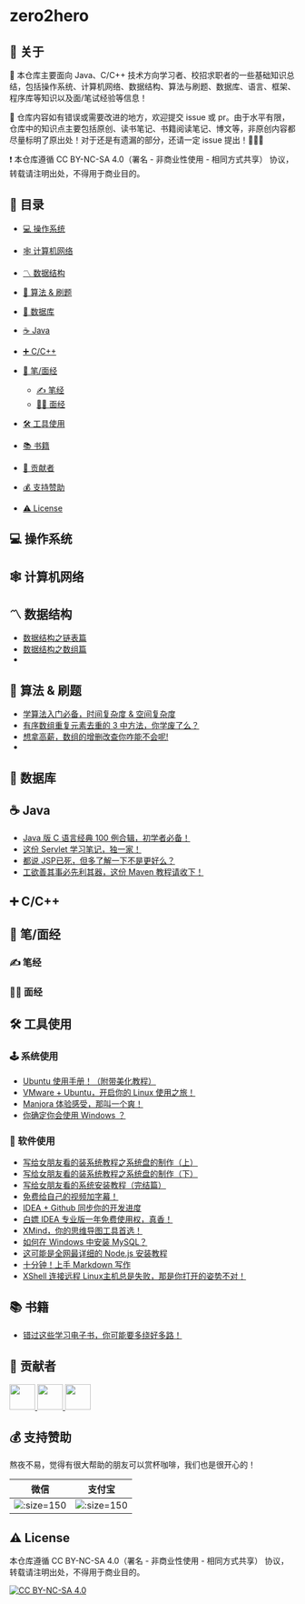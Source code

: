 # zero2hero

## 📢 关于

💯 本仓库主要面向 Java、C/C++ 技术方向学习者、校招求职者的一些基础知识总结，包括操作系统、计算机网络、数据结构、算法与刷题、数据库、语言、框架、程序库等知识以及面/笔试经验等信息！

🔔 仓库内容如有错误或需要改进的地方，欢迎提交 issue 或 pr。由于水平有限，仓库中的知识点主要包括原创、读书笔记、书籍阅读笔记、博文等，非原创内容都尽量标明了原出处！对于还是有遗漏的部分，还请一定 issue 提出！🙏🙏🙏

❗ 本仓库遵循 CC BY-NC-SA 4.0（署名 - 非商业性使用 - 相同方式共享） 协议，转载请注明出处，不得用于商业目的。

## 📇 目录

- [💻 操作系统](#system)
- [🕸 计算机网络](#network)
- [〽️ 数据结构](#data-structure)
- [🔋 算法 & 刷题](#algorithm)
- [💾 数据库](#database)
- [☕ Java](#java)
- [➕ C/C++](#cc)
- [📝 笔/面经](#interview)
	- [✍ 笔经](#write)
	- [👨‍💻 面经](#speak)
- [🛠 工具使用](#tools)

- [📚 书籍](#book)
- [👬 贡献者](#contributor)
- [💰 支持赞助](#support)
- [⚠ License](#license)


## 💻 操作系统
<a id="system"></a>

## 🕸 计算机网络

<a id="network"></a>

##  〽️ 数据结构
<a id="data-structure"></a>

-   [数据结构之链表篇](https://mp.weixin.qq.com/s?__biz=MzIyNTg2MjkzNw==&mid=2247490134&idx=1&sn=eb2c0a4e772bee7b86df973956b18f43&chksm=e8786e20df0fe736092ba9505353001d80ccc91c5691149ff995f65d95985da659931ba4cfab&token=1653121756&lang=zh_CN#rd)
-   [数据结构之数组篇](https://mp.weixin.qq.com/s?__biz=MzIyNTg2MjkzNw==&mid=2247490021&idx=1&sn=c09c86df5e164b548143ee1575045d68&chksm=e8786d93df0fe485319f05f234a7cdbe9af0c502abf5a5c2d828a232df8b596eb217ba93c7cd&token=1653121756&lang=zh_CN#rd)
-   

## 🔋 算法 & 刷题

<a id="algorithm"></a>

-   [学算法入门必备，时间复杂度 & 空间复杂度](https://mp.weixin.qq.com/s?__biz=MzIyNTg2MjkzNw==&mid=2247489998&idx=1&sn=d99fe5c62b1e35efe658bdb8f53dbe84&chksm=e8786db8df0fe4aee0d70a35b42f7e305068f84010b9a1b9489251ef0ae03d475b7aa34cff97&token=1653121756&lang=zh_CN#rd)
-   [有序数组重复元素去重的 3 中方法，你学废了么？](https://mp.weixin.qq.com/s?__biz=MzIyNTg2MjkzNw==&mid=2247489424&idx=1&sn=07b3b008400b560c25d378d0c240f68e&chksm=e87863e6df0feaf00cda2b931c0f50feadb84e5c56e14ead18971355cae7651500a62626f06a&token=1653121756&lang=zh_CN#rd)
-   [想拿高薪，数组的增删改查你咋能不会呢!](https://mp.weixin.qq.com/s?__biz=MzIyNTg2MjkzNw==&mid=2247489413&idx=1&sn=a4e3525230e5311ed8ee630f91b2c067&chksm=e87863f3df0feae52bd1def275e7f86b8083afe0ef8bfd385a6e96e17b452f01bddebacd6396&token=1653121756&lang=zh_CN#rd)
-   

## 💾 数据库

<a id="database"></a>

## ☕ Java

<a id="java"></a>

-   [Java 版 C 语言经典 100 例合辑，初学者必备！](./java/Java版C语言经典100例.md)
-   [这份 Servlet 学习笔记，独一家！](https://mp.weixin.qq.com/s?__biz=MzIyNTg2MjkzNw==&mid=2247489230&idx=1&sn=35eb85b08332df40747793278ecfabc6&chksm=e87862b8df0febae079ac38dc154b6f04eb3425f59c34aef85768c2d6abb6a9f135978994208#rd)
-   [都说 JSP已死，但多了解一下不是更好么？](https://mp.weixin.qq.com/s?__biz=MzIyNTg2MjkzNw==&mid=2247489305&idx=1&sn=7556bf2341b141f48d58045760c653f6&chksm=e878636fdf0fea79a1a676b1b27a723949787c8c2f9d6f77cbf667cd53f3ff5227713ce9e006&token=1653121756&lang=zh_CN#rd)
-   [工欲善其事必先利其器，这份 Maven 教程请收下！](./java/Maven教程.md)



## ➕ C/C++

<a id="cc"></a>

## 📝 笔/面经
<a id="interview"></a>

### ✍ 笔经
<a id="write"></a>

### 👨‍💻 面经
<a id="speak"></a>

## 🛠 工具使用

<a id="tools"></a>

### 🕹 系统使用

-   [Ubuntu 使用手册！（附带美化教程）](https://mp.weixin.qq.com/s?__biz=MzIyNTg2MjkzNw==&mid=2247488938&idx=1&sn=900f50aee7a6ab0a9bccd0087363b698&chksm=e87861dcdf0fe8cab0a4b67fc9af88446d714248165fb5a87128037f3789828bf1c50be92a34&token=1653121756&lang=zh_CN#rd)
-   [VMware + Ubuntu，开启你的 Linux 使用之旅！](https://mp.weixin.qq.com/s?__biz=MzIyNTg2MjkzNw==&mid=2247488780&idx=1&sn=c32213c9875a46183d3419f5b1696df5&chksm=e878617adf0fe86ce2606457d9e0d29beba58959da22ebb47b00d1c25eef9b4400a4f0287c43&token=1653121756&lang=zh_CN#rd)
-   [Manjora 体验感受，那叫一个爽！](https://mp.weixin.qq.com/s?__biz=MzIyNTg2MjkzNw==&mid=2247487624&idx=1&sn=a9fbad4aa0cafed4d2a73d40a336da7d&chksm=e87864fedf0fede8342b0f7d31cabcbaa188e9bd524ffd7dd9a7d23601cefe60c457c1574fc2&token=1653121756&lang=zh_CN#rd)
-   [你确定你会使用 Windows ？](https://mp.weixin.qq.com/s?__biz=MzIyNTg2MjkzNw==&mid=2247488779&idx=1&sn=a3efcfd1d9c2b762ea352fa51db644dc&chksm=e878617ddf0fe86bbbfed9a58443e16b0fb87192aad9c08b199353e1f1c7d4162810636f6a66&token=1653121756&lang=zh_CN#rd)

### 🔧 软件使用

-   [写给女朋友看的装系统教程之系统盘的制作（上）](https://mp.weixin.qq.com/s?__biz=MzIyNTg2MjkzNw==&mid=2247491581&idx=1&sn=7809093a1a888fa3ee03673a05c3c604&chksm=e8786b8bdf0fe29de4841d42634fd283b48eec9b255d5fa80b9cc35b0149f872a8d21e54756c#rd)
-   [写给女朋友看的装系统教程之系统盘的制作（下）](https://mp.weixin.qq.com/s?__biz=MzIyNTg2MjkzNw==&mid=2247491625&idx=1&sn=fc46bdcb475e2af9477a0aa5c8491db8&chksm=e87b945fdf0c1d493768efa64ce813407d3f6d5dfb35a28c77e0cc78c1e70128bb272bb7e993#rd)
-   [写给女朋友看的系统安装教程（完结篇）](https://mp.weixin.qq.com/s?__biz=MzIyNTg2MjkzNw==&mid=2247491748&idx=1&sn=bcfb44370c84f8e44cfdd7095dc2dce3&chksm=e87b94d2df0c1dc4b8170f435aa604f537d5dca16509f6b70b6038be61f4034a9e2698450e67#rd)
-   [免费给自己的视频加字幕！](https://mp.weixin.qq.com/s?__biz=MzIyNTg2MjkzNw==&mid=2247489256&idx=1&sn=9fd5c154218b42f069e746c5ff90c8c6&chksm=e878629edf0feb88500c58d2bd1b3fc8043a88b6f3cbcc2a8e2586559e2c25138d15e3b55748#rd)
-   [IDEA + Github 同步你的开发进度](https://mp.weixin.qq.com/s?__biz=MzIyNTg2MjkzNw==&mid=2247489396&idx=1&sn=8a74d39dfc73f29b296040c5469193fe&chksm=e8786302df0fea14f3008d5457c118a0788a3d65b952c9ea0d7fa443ed113d33de3889df047c#rd)
-   [白嫖 IDEA 专业版一年免费使用权，真香！](https://mp.weixin.qq.com/s?__biz=MzIyNTg2MjkzNw==&mid=2247489059&idx=1&sn=478419a32bd817fe6488e4f4c2cd544e&chksm=e8786255df0feb432be8d2e5ca5db916d2b82a0ed15e64863ebd08f2e603c1bcd27069915e15&token=1653121756&lang=zh_CN#rd)
-   [XMind，你的思维导图工具首选！](https://mp.weixin.qq.com/s?__biz=MzIyNTg2MjkzNw==&mid=2247488985&idx=1&sn=5dbb8177438a45c56f78686d8e13c878&chksm=e87861afdf0fe8b9416c60245c1c85afb8646d3ba92e51ef58177167963b589142ed4e6256cd&token=1653121756&lang=zh_CN#rd)
-   [如何在 Windows 中安装 MySQL？](https://mp.weixin.qq.com/s?__biz=MzIyNTg2MjkzNw==&mid=2247488984&idx=1&sn=dbaf0d0a346ac8a1585413165f33f284&chksm=e87861aedf0fe8b83194bfc32a5f1f8daafa22f90b7a94b4d3bae90bf43aa7fb4b7fa490dd49&token=1653121756&lang=zh_CN#rd)
-   [这可能是全网最详细的 Node.js 安装教程](https://mp.weixin.qq.com/s?__biz=MzIyNTg2MjkzNw==&mid=2247489116&idx=1&sn=b8955d496121d6a8753982ed4576b28f&chksm=e878622adf0feb3c5095dee6651c20ebd71e9e6811ed63134a16792c1975d02fd5773fe38046&token=1653121756&lang=zh_CN#rd)
-   [十分钟！上手 Markdown 写作](https://mp.weixin.qq.com/s?__biz=MzIyNTg2MjkzNw==&mid=2247488778&idx=1&sn=f07ff82ee224e6a386cba1f113390133&chksm=e878617cdf0fe86a76b783dc9261e10dcc00bcae20652147d2abb688a880532b8ea9b305e019&token=1653121756&lang=zh_CN#rd)
-   [XShell 连接远程 Linux主机总是失败，那是你打开的姿势不对！](https://mp.weixin.qq.com/s?__biz=MzIyNTg2MjkzNw==&mid=2247487731&idx=1&sn=65a1a6268c18d665ad1f23e80c42579e&chksm=e8786485df0fed93169961a0e9782358a5b32a81167e971d6f8295438f071f47828c90984ce6&token=1653121756&lang=zh_CN#rd)

## 📚 书籍

<a id="book"></a>

-   [错过这些学习电子书，你可能要多绕好多路！](https://mp.weixin.qq.com/s?__biz=MzIyNTg2MjkzNw==&mid=2247487731&idx=2&sn=91b59967d7593f62c0f25fcf930d396e&chksm=e8786485df0fed930630edb1988b4b04272cd19b0e98f7e142847ee38e6c103506eab13f70a1#rd)

## 👬 贡献者

<a id="contributor"></a>

<a href="https://github.com/cunyu1943">  
    <img src="https://avatars0.githubusercontent.com/u/22308895?s=460&u=4cc5bf82eef28356c0692fbd3bd796826f062a9c&v=4" width="45px">
</a>
<a href="https://github.com/MrSchnappi">  
    <img src="https://avatars3.githubusercontent.com/u/18361019?s=460&u=88abd720ec8300d532a1e0dab69f8a18dfde31f4&v=4" width="45px">
</a>
<a href="https://github.com/onefish-star">  
    <img src="https://avatars2.githubusercontent.com/u/55148402?s=400&v=4" width="45px">
</a>



## 💰 支持赞助

<a id="support"></a>

熬夜不易，觉得有很大帮助的朋友可以赏杯咖啡，我们也是很开心的！

| 微信                                                       | 支付宝                                                     |
| ---------------------------------------------------------- | ---------------------------------------------------------- |
| ![](https://s1.ax1x.com/2020/07/08/UZflJH.png ':size=150') | ![](https://s1.ax1x.com/2020/07/08/UZf1Wd.png ':size=150') |

## ⚠ License

<a id="license"></a>

本仓库遵循 CC BY-NC-SA 4.0（署名 - 非商业性使用 - 相同方式共享） 协议，转载请注明出处，不得用于商业目的。

[![CC BY-NC-SA 4.0](https://i.creativecommons.org/l/by-nc-sa/4.0/88x31.png)](https://github.com/cunyu1943/zero2hero/blob/main/LICENSE)